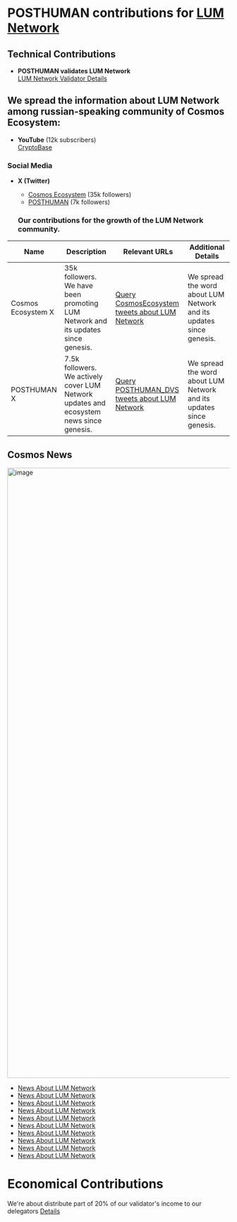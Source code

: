 # POSTHUMAN contributions for [LUM Network](https://lum.network/)

## Technical Contributions
- **POSTHUMAN validates LUM Network**  
  [LUM Network Validator Details]()
  
## We spread the information about LUM Network among russian-speaking community of Cosmos Ecosystem:
- **YouTube** (12k subscribers)  
  [CryptoBase](https://www.youtube.com/@CRYPTOBASED)

### Social Media
- **X (Twitter)**  
  - [Cosmos Ecosystem](https://x.com/CosmosEcosystem) (35k followers)  
  - [POSTHUMAN](https://x.com/POSTHUMAN_DVS) (7k followers)

  ### Our contributions for the growth of the LUM Network community.

| Name               | Description                                              | Relevant URLs                                                                                      | Additional Details                                          |
|--------------------|-----------------------------------------------------------|---------------------------------------------------------------------------------------------------|--------------------------------------------------------------|
| Cosmos Ecosystem X | 35k followers. We have been promoting LUM Network and its updates since genesis. | [Query CosmosEcosystem tweets about LUM Network](https://x.com/search?q=from%3ACosmosEcosystem%20(lum_network%20)&src=typed_query&f=live) | We spread the word about LUM Network and its updates since genesis. |
| POSTHUMAN X        | 7.5k followers. We actively cover LUM Network updates and ecosystem news since genesis. | [Query POSTHUMAN_DVS tweets about LUM Network](https://x.com/search?q=from%3APOSTHUMAN_DVS%20(lum_network%20)&src=typed_query&f=live) | We spread the word about LUM Network and its updates since genesis. |

## Cosmos News
<img width="2488" height="1383" alt="image" src="https://github.com/user-attachments/assets/57a1ec07-0d2e-4f65-86c5-ae6759bb128d" />

  - [News About LUM Network](https://x.com/CosmosEcosystem/status/1666065085410811904)
  - [News About LUM Network](https://x.com/CosmosEcosystem/status/1665731349238480897)
  - [News About LUM Network](https://x.com/CosmosEcosystem/status/1665347757186351105)
  - [News About LUM Network](https://x.com/CosmosEcosystem/status/1664227684807856129)
  - [News About LUM Network](https://x.com/CosmosEcosystem/status/1658122593537335296)
  - [News About LUM Network](https://x.com/CosmosEcosystem/status/1650541163626082316)
  - [News About LUM Network](https://x.com/CosmosEcosystem/status/1618600070747938818)
  - [News About LUM Network](https://x.com/CosmosEcosystem/status/1590416012377493505)
  - [News About LUM Network](https://x.com/CosmosEcosystem/status/1474450760473657345)
  - [News About LUM Network](https://x.com/CosmosEcosystem/status/1471902633216589824)

# Economical Contributions
 We're about distribute part of 20% of our validator's income to our delegators [Details](https://posthuman.digital/phmn)
